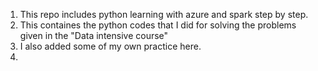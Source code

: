 1. This repo includes python learning with azure and spark step by step.
2. This containes the python codes that I did for solving the problems given in the "Data intensive course"
3. I also added some of my own practice here.
4. 

